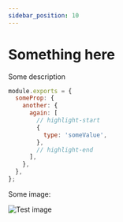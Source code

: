 ```yaml
---
sidebar_position: 10
---
```


# Something here

Some description

```js title="test.config.js"
module.exports = {
  someProp: {
    another: {
      again: [
        // highlight-start
        {
          type: 'someValue',
        },
        // highlight-end
      ],
    },
  },
};
```

Some image:

![Test image](/img/test/me.jpg)

